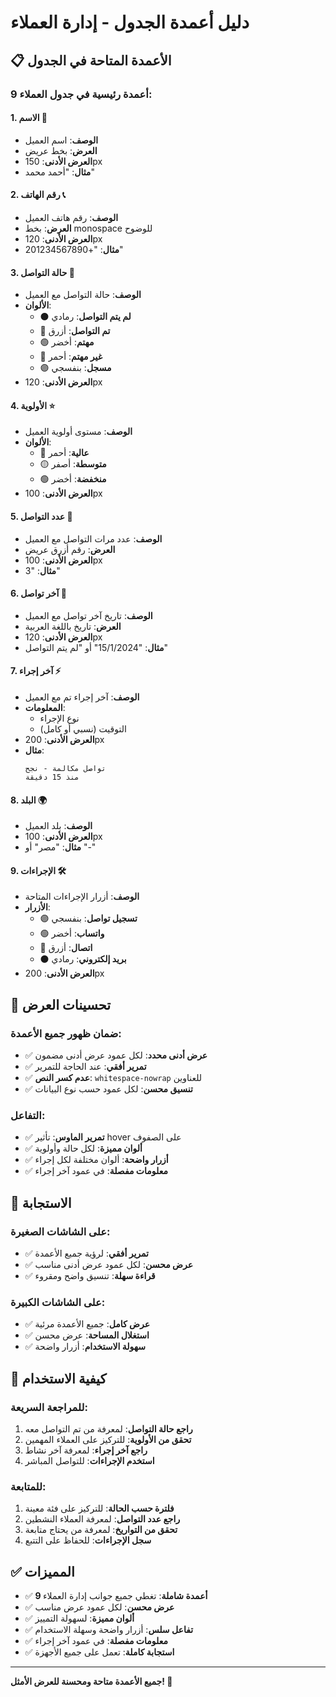 # دليل أعمدة الجدول - إدارة العملاء

## 📋 الأعمدة المتاحة في الجدول

### **9 أعمدة رئيسية في جدول العملاء:**

#### **1. الاسم** 📝
- **الوصف**: اسم العميل
- **العرض**: بخط عريض
- **العرض الأدنى**: 150px
- **مثال**: "أحمد محمد"

#### **2. رقم الهاتف** 📞
- **الوصف**: رقم هاتف العميل
- **العرض**: بخط monospace للوضوح
- **العرض الأدنى**: 120px
- **مثال**: "+201234567890"

#### **3. حالة التواصل** 🎯
- **الوصف**: حالة التواصل مع العميل
- **الألوان**:
  - ⚫ **لم يتم التواصل**: رمادي
  - 🔵 **تم التواصل**: أزرق
  - 🟢 **مهتم**: أخضر
  - 🔴 **غير مهتم**: أحمر
  - 🟣 **مسجل**: بنفسجي
- **العرض الأدنى**: 120px

#### **4. الأولوية** ⭐
- **الوصف**: مستوى أولوية العميل
- **الألوان**:
  - 🔴 **عالية**: أحمر
  - 🟡 **متوسطة**: أصفر
  - 🟢 **منخفضة**: أخضر
- **العرض الأدنى**: 100px

#### **5. عدد التواصل** 🔢
- **الوصف**: عدد مرات التواصل مع العميل
- **العرض**: رقم أزرق عريض
- **العرض الأدنى**: 100px
- **مثال**: "3"

#### **6. آخر تواصل** 📅
- **الوصف**: تاريخ آخر تواصل مع العميل
- **العرض**: تاريخ باللغة العربية
- **العرض الأدنى**: 120px
- **مثال**: "15/1/2024" أو "لم يتم التواصل"

#### **7. آخر إجراء** ⚡
- **الوصف**: آخر إجراء تم مع العميل
- **المعلومات**:
  - نوع الإجراء
  - التوقيت (نسبي أو كامل)
- **العرض الأدنى**: 200px
- **مثال**: 
  ```
  تواصل مكالمة - نجح
  منذ 15 دقيقة
  ```

#### **8. البلد** 🌍
- **الوصف**: بلد العميل
- **العرض الأدنى**: 100px
- **مثال**: "مصر" أو "-"

#### **9. الإجراءات** 🛠️
- **الوصف**: أزرار الإجراءات المتاحة
- **الأزرار**:
  - 🟣 **تسجيل تواصل**: بنفسجي
  - 🟢 **واتساب**: أخضر
  - 🔵 **اتصال**: أزرق
  - ⚫ **بريد إلكتروني**: رمادي
- **العرض الأدنى**: 200px

## 🎨 تحسينات العرض

### **ضمان ظهور جميع الأعمدة:**
- ✅ **عرض أدنى محدد**: لكل عمود عرض أدنى مضمون
- ✅ **تمرير أفقي**: عند الحاجة للتمرير
- ✅ **عدم كسر النص**: `whitespace-nowrap` للعناوين
- ✅ **تنسيق محسن**: لكل عمود حسب نوع البيانات

### **التفاعل:**
- ✅ **تمرير الماوس**: تأثير hover على الصفوف
- ✅ **ألوان مميزة**: لكل حالة وأولوية
- ✅ **أزرار واضحة**: ألوان مختلفة لكل إجراء
- ✅ **معلومات مفصلة**: في عمود آخر إجراء

## 📱 الاستجابة

### **على الشاشات الصغيرة:**
- ✅ **تمرير أفقي**: لرؤية جميع الأعمدة
- ✅ **عرض محسن**: لكل عمود عرض أدنى مناسب
- ✅ **قراءة سهلة**: تنسيق واضح ومقروء

### **على الشاشات الكبيرة:**
- ✅ **عرض كامل**: جميع الأعمدة مرئية
- ✅ **استغلال المساحة**: عرض محسن
- ✅ **سهولة الاستخدام**: أزرار واضحة

## 🚀 كيفية الاستخدام

### **للمراجعة السريعة:**
1. **راجع حالة التواصل**: لمعرفة من تم التواصل معه
2. **تحقق من الأولوية**: للتركيز على العملاء المهمين
3. **راجع آخر إجراء**: لمعرفة آخر نشاط
4. **استخدم الإجراءات**: للتواصل المباشر

### **للمتابعة:**
1. **فلترة حسب الحالة**: للتركيز على فئة معينة
2. **راجع عدد التواصل**: لمعرفة العملاء النشطين
3. **تحقق من التواريخ**: لمعرفة من يحتاج متابعة
4. **سجل الإجراءات**: للحفاظ على التتبع

## ✅ المميزات

- ✅ **9 أعمدة شاملة**: تغطي جميع جوانب إدارة العملاء
- ✅ **عرض محسن**: لكل عمود عرض مناسب
- ✅ **ألوان مميزة**: لسهولة التمييز
- ✅ **تفاعل سلس**: أزرار واضحة وسهلة الاستخدام
- ✅ **معلومات مفصلة**: في عمود آخر إجراء
- ✅ **استجابة كاملة**: تعمل على جميع الأجهزة

---

**جميع الأعمدة متاحة ومحسنة للعرض الأمثل! 🎉**







